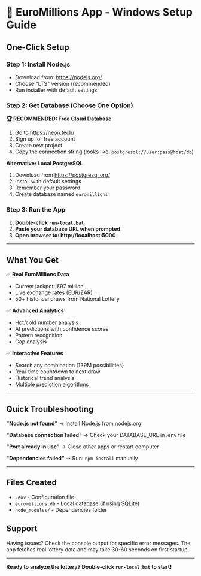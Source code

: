 # 🎯 EuroMillions App - Windows Setup Guide

## One-Click Setup

### Step 1: Install Node.js
- Download from: https://nodejs.org/
- Choose "LTS" version (recommended)
- Run installer with default settings

### Step 2: Get Database (Choose One Option)

**🏆 RECOMMENDED: Free Cloud Database**
1. Go to https://neon.tech/
2. Sign up for free account
3. Create new project
4. Copy the connection string (looks like: `postgresql://user:pass@host/db`)

**Alternative: Local PostgreSQL**
1. Download from https://postgresql.org/
2. Install with default settings
3. Remember your password
4. Create database named `euromillions`

### Step 3: Run the App
1. **Double-click `run-local.bat`**
2. **Paste your database URL when prompted**
3. **Open browser to: http://localhost:5000**

---

## What You Get

✅ **Real EuroMillions Data**
- Current jackpot: €97 million
- Live exchange rates (EUR/ZAR)
- 50+ historical draws from National Lottery

✅ **Advanced Analytics**
- Hot/cold number analysis
- AI predictions with confidence scores
- Pattern recognition
- Gap analysis

✅ **Interactive Features**
- Search any combination (139M possibilities)
- Real-time countdown to next draw
- Historical trend analysis
- Multiple prediction algorithms

---

## Quick Troubleshooting

**"Node.js not found"**
→ Install Node.js from nodejs.org

**"Database connection failed"**
→ Check your DATABASE_URL in .env file

**"Port already in use"**
→ Close other apps or restart computer

**"Dependencies failed"**
→ Run: `npm install` manually

---

## Files Created

- `.env` - Configuration file
- `euromillions.db` - Local database (if using SQLite)
- `node_modules/` - Dependencies folder

## Support

Having issues? Check the console output for specific error messages.
The app fetches real lottery data and may take 30-60 seconds on first startup.

---

**Ready to analyze the lottery? Double-click `run-local.bat` to start!**